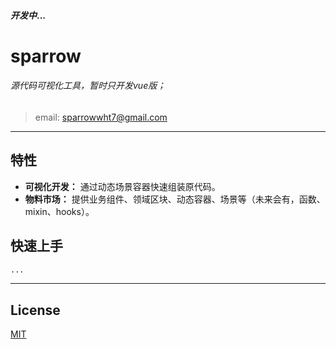 #### *开发中*...
# sparrow

###### 源代码可视化工具，暂时只开发vue版；
> email: sparrowwht7@gmail.com
---
## 特性

- **可视化开发：** 通过动态场景容器快速组装原代码。
- **物料市场：** 提供业务组件、领域区块、动态容器、场景等（未来会有，函数、mixin、hooks）。

## 快速上手
```bash
...
```
---

## License
[MIT](http://opensource.org/licenses/MIT)